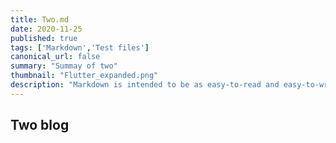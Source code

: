 ```yaml
---
title: Two.md
date: 2020-11-25
published: true
tags: ['Markdown','Test files']
canonical_url: false
summary: "Summay of two"
thumbnail: "Flutter_expanded.png"
description: "Markdown is intended to be as easy-to-read and easy-to-write as is feasible. Readability, however, is emphasized above all else. A Markdown-formatted document should be publishable as-is, as plain text, without looking like it's been marked up with tags or formatting instructions."
---
```


## Two blog